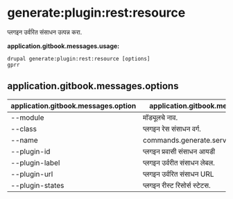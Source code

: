 # generate:plugin:rest:resource
प्लगइन उर्वरित संसाधन उत्पन्न करा.

**application.gitbook.messages.usage:**
```
drupal generate:plugin:rest:resource [options]
gprr
```

## application.gitbook.messages.options
application.gitbook.messages.option | application.gitbook.messages.details
-------|-------------
--module | मॉड्यूलचे नाव.
--class | प्लगइन रेस संसाधन वर्ग.
--name | commands.generate.service.options.name
--plugin-id | प्लगइन प्रवासी संसाधन आयडी
--plugin-label | प्लगइन उर्वरीत संसाधन लेबल.
--plugin-url | प्लगइन उर्वरित संसाधन URL
--plugin-states | प्लगइन रीस्ट रिसोर्स स्टेटस.
